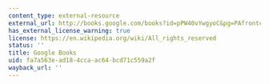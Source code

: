 ```yaml
---
content_type: external-resource
external_url: http://books.google.com/books?id=pPW40vYwgyoC&pg=PAfrontcover
has_external_license_warning: true
license: https://en.wikipedia.org/wiki/All_rights_reserved
status: ''
title: Google Books
uid: fa7a563e-ad18-4cca-ac64-bcd71c559a2f
wayback_url: ''
---
```

